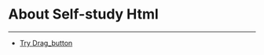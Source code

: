 <!DOCTYPE html>
<html lang="en">
<head>
    <meta charset="UTF-8">
    <meta name="viewport" content="width=device-width, initial-scale=1.0">
</head>
<body>
    <h1>About Self-study Html</h1>
    <hr>
    <ul>
        <li>
            <a href = "https://vedeir156.github.io/html5/drag_button.html" target="_blank"> Try Drag_button </a>
        </li>
    </ul>
        
</body>
</html>
